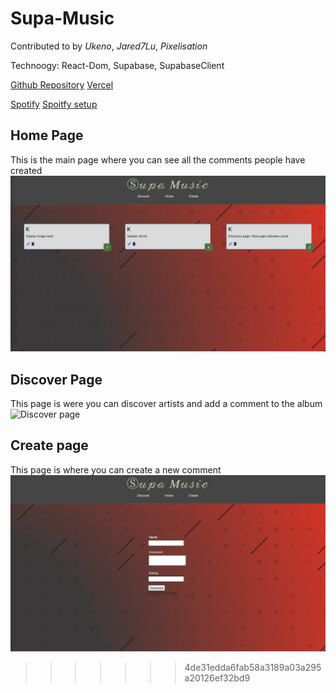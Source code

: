 
# Supa-Music
Contributed to by 
*Ukeno*,
*Jared7Lu*,
*Pixelisation*

Technoogy:
React-Dom,
Supabase,
SupabaseClient

[Github Repository](https://github.com/Ukeno/Supa-Music.git)
[Vercel](supa-music.vercel.app/)

[Spotify](https://developer.spotify.com/documentation/web-api/reference/#/operations/get-an-album)
[Spoitfy setup](https://www.youtube.com/watch?v=1PWDxgqLmDA&t=1728s)

## Home Page
This is the main page where you can see all the comments people have created 
![home page](./public/Home-screen.png)

## Discover Page
This page is were you can discover artists and add a comment to the album
![Discover page](./public/Discover-page.png)

## Create page
This page is where you can create a new comment 
![Create page](./public/Create.png)
>>>>>>> 4de31edda6fab58a3189a03a295a20126ef32bd9
